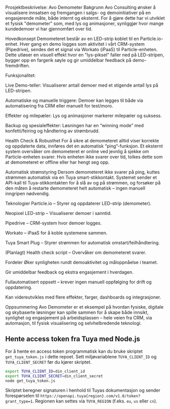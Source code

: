 Prosjektbeskrivelse: Avo Demometer
Bakgrunn
Avo Consulting ønsker å visualisere innsatsen og fremgangen i salgs- og demoinitiativer på en engasjerende måte, både internt og eksternt. For å gjøre dette har vi utviklet et fysisk "demometer" som, med lys og animasjoner, synliggjør hvor mange kundedemoer vi har gjennomført over tid.

Hovedkonsept
Demometeret består av en LED-strip koblet til en Particle.io-enhet. Hver gang en demo logges som aktivitet i vårt CRM-system (Pipedrive), sendes det et signal via Workato (iPaaS) til Particle-enheten. Dette utløser en visuell effekt hvor en "lys-piksel" faller ned på LED-stripen, bygger opp en fargerik søyle og gir umiddelbar feedback på demo-fremdriften.

Funksjonalitet:

Live Demo-teller: Visualiserer antall demoer med et stigende antall lys på LED-stripen.

Automatiske og manuelle triggere: Demoer kan legges til både via automatisering fra CRM eller manuelt for test/moro.

Effekter og milepæler: Lys og animasjoner markerer milepæler og suksess.

Backup og spesialeffekter: Løsningen har en “winning mode” med konfetti/feiring og håndtering av strømbrudd.

Health Check & Robusthet
For å sikre at demometeret alltid viser korrekte og oppdaterte data, innføres det en automatisk “ping”-funksjon. Et eksternt system overvåker om demometeret er online ved jevnlig å sjekke om Particle-enheten svarer. Hvis enheten ikke svarer over tid, tolkes dette som at demometeret er offline eller har hengt seg opp.

Automatisk strømstyring
Dersom demometeret ikke svarer på ping, kuttes strømmen automatisk via en Tuya smart-stikkontakt. Systemet sender et API-kall til Tuya-stikkontakten for å slå av og på strømmen, og forsøker på den måten å restarte demometeret helt automatisk – ingen manuell inngripen nødvendig.

Teknologier
Particle.io – Styrer og oppdaterer LED-strip (demometer).

Neopixel LED-strip – Visualiserer demoer i sanntid.

Pipedrive – CRM-system hvor demoer logges.

Workato – iPaaS for å koble systemene sammen.

Tuya Smart Plug – Styrer strømmen for automatisk omstart/feilhåndtering.

(Planlagt) Health check script – Overvåker om demometeret svarer.

Fordeler
Øker synligheten rundt demoaktivitet og måloppnåelse i teamet.

Gir umiddelbar feedback og ekstra engasjement i hverdagen.

Fullautomatisert oppsett – krever ingen manuell oppfølging for drift og oppdatering.

Kan videreutvikles med flere effekter, farger, dashboards og integrasjoner.

Oppsummering
Avo Demometer er et eksempel på hvordan fysiske, digitale og skybaserte løsninger kan spille sammen for å skape både innsikt, synlighet og engasjement på arbeidsplassen – hele veien fra CRM, via automasjon, til fysisk visualisering og selvhelbredende teknologi.

## Hente access token fra Tuya med Node.js

For å hente en access token programmatisk kan du bruke skriptet `get_tuya_token.js` i dette repoet. Sett miljøvariablene `TUYA_CLIENT_ID` og `TUYA_CLIENT_SECRET` før du kjører skriptet.

```bash
export TUYA_CLIENT_ID=din_client_id
export TUYA_CLIENT_SECRET=din_client_secret
node get_tuya_token.js
```

Skriptet beregner signaturen i henhold til Tuyas dokumentasjon og sender forespørselen til `https://openapi.tuya{region}.com/v1.0/token?grant_type=1`. Regionen kan settes via `TUYA_REGION` (f.eks. `eu`, `us` eller `cn`).
